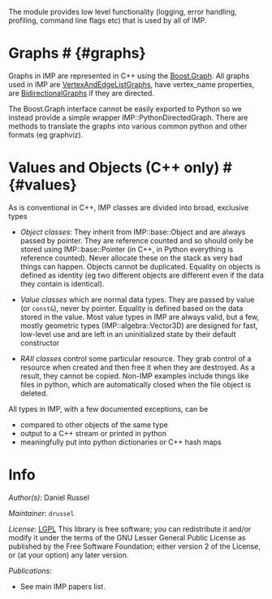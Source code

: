 The module provides low level functionality (logging, error
handling, profiling, command line flags etc) that is used by all of IMP.

# Graphs # {#graphs}

Graphs in IMP are represented in C++ using the
[Boost.Graph](http://www.boost.org/doc/libs/release/libs/graph). All
graphs used in IMP are
[VertexAndEdgeListGraphs](http://www.boost.org/doc/libs/1_43_0/libs/graph/doc/VertexAndEdgeListGraph.html),
have vertex_name properties, are
[BidirectionalGraphs](http://www.boost.org/doc/libs/1_43_0/libs/graph/doc/BidirectionalGraph.html)
if they are directed.

The Boost.Graph interface cannot be easily exported to Python so we instead provide a simple wrapper IMP::PythonDirectedGraph. There are methods to translate the graphs into various common python and other formats (eg graphviz).


# Values and Objects (C++ only) # {#values}

As is conventional in C++, IMP classes are divided into broad, exclusive types
- *Object classes*: They inherit from IMP::base::Object and are always passed by pointer. They are reference counted and so should only be stored using IMP::base::Pointer (in C++, in Python everything is reference counted). Never allocate these on the stack as very bad things can happen. Objects cannot be duplicated. Equality on objects is defined as identity (eg two different objects are different even if the data they contain is identical).

- *Value classes* which are normal data types. They are passed by value (or `const&`), never by pointer. Equality is defined based on the data stored in the value. Most value types in IMP are always valid, but a few, mostly geometric types (IMP::algebra::Vector3D) are designed for fast, low-level use and are left in an uninitialized state by their default constructor

- *RAII classes* control some particular resource. They grab control of a resource when created and then free it when they are destroyed. As a result, they cannot be copied. Non-IMP examples include things like files in python, which are automatically closed when the file object is deleted.

All types in IMP, with a few documented exceptions, can be
- compared to other objects of the same type
- output to a C++ stream or printed in python
- meaningfully put into python dictionaries or C++ hash maps

# Info

_Author(s)_: Daniel Russel

_Maintainer_: `drussel`

_License_: [LGPL](http://www.gnu.org/licenses/old-licenses/lgpl-2.1.html)
This library is free software; you can redistribute it and/or
modify it under the terms of the GNU Lesser General Public
License as published by the Free Software Foundation; either
version 2 of the License, or (at your option) any later version.

_Publications_:
 - See main IMP papers list.
